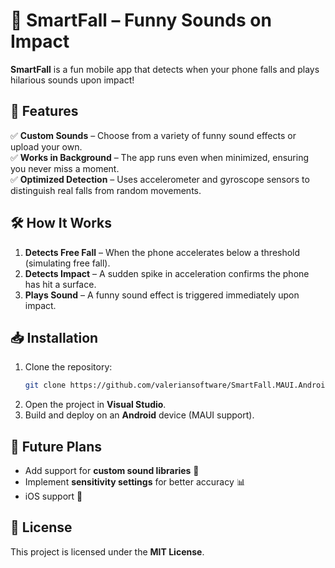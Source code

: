 ﻿# 📱 SmartFall – Funny Sounds on Impact  

**SmartFall** is a fun mobile app that detects when your phone falls and plays hilarious sounds upon impact!   

## 🎯 Features  
✅ **Custom Sounds** – Choose from a variety of funny sound effects or upload your own.  
✅ **Works in Background** – The app runs even when minimized, ensuring you never miss a moment.  
✅ **Optimized Detection** – Uses accelerometer and gyroscope sensors to distinguish real falls from random movements.  

## 🛠️ How It Works  
1. **Detects Free Fall** – When the phone accelerates below a threshold (simulating free fall).  
2. **Detects Impact** – A sudden spike in acceleration confirms the phone has hit a surface.  
3. **Plays Sound** – A funny sound effect is triggered immediately upon impact.  

## 📥 Installation  
1. Clone the repository:  
   ```sh
   git clone https://github.com/valeriansoftware/SmartFall.MAUI.Android.git
   ```
2. Open the project in **Visual Studio**.  
3. Build and deploy on an **Android** device (MAUI support).  

## 🚀 Future Plans  
- Add support for **custom sound libraries** 🎵  
- Implement **sensitivity settings** for better accuracy 📊  
- iOS support 🍏  

## 📄 License  
This project is licensed under the **MIT License**.  